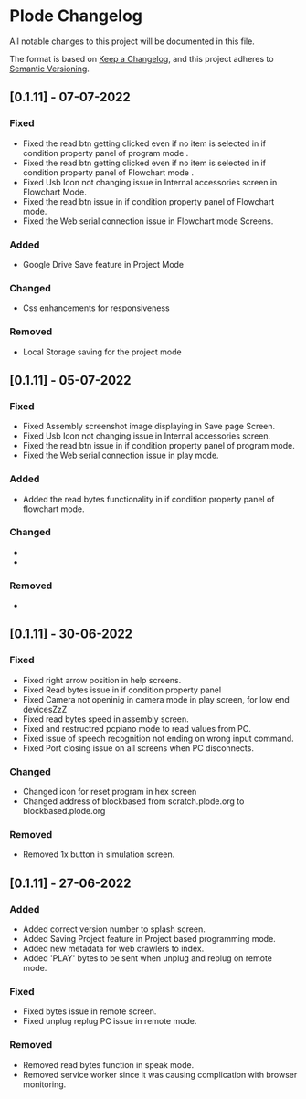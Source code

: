 # Plode Changelog

All notable changes to this project will be documented in this file.

The format is based on [Keep a Changelog](https://keepachangelog.com/en/1.0.0/),
and this project adheres to [Semantic Versioning](https://semver.org/spec/v2.0.0.html).

## [0.1.11] - 07-07-2022

### Fixed

- Fixed the read btn getting clicked even if no item is selected in if condition property panel of program mode .
- Fixed the read btn getting clicked even if no item is selected in if condition property panel of Flowchart mode .
- Fixed Usb Icon not changing issue in Internal accessories screen in Flowchart Mode.
- Fixed the read btn issue in if condition property panel of Flowchart mode.
- Fixed the Web serial connection issue in Flowchart mode Screens.

### Added

- Google Drive Save feature in Project Mode

### Changed

- Css enhancements for responsiveness

### Removed

- Local Storage saving for the project mode

## [0.1.11] - 05-07-2022

### Fixed

- Fixed Assembly screenshot image displaying in Save page Screen.
- Fixed Usb Icon not changing issue in Internal accessories screen.
- Fixed the read btn issue in if condition property panel of program mode.
- Fixed the Web serial connection issue in play mode.

### Added

- Added the read bytes functionality in if condition property panel of flowchart mode.

### Changed

-
-

### Removed

-

## [0.1.11] - 30-06-2022

### Fixed

- Fixed right arrow position in help screens.
- Fixed Read bytes issue in if condition property panel
- Fixed Camera not openinig in camera mode in play screen, for low end devicesZzZ
- Fixed read bytes speed in assembly screen.
- Fixed and restructred pcpiano mode to read values from PC.
- Fixed issue of speech recognition not ending on wrong input command.
- Fixed Port closing issue on all screens when PC disconnects.

### Changed

- Changed icon for reset program in hex screen
- Changed address of blockbased from scratch.plode.org to blockbased.plode.org

### Removed

- Removed 1x button in simulation screen.

## [0.1.11] - 27-06-2022

### Added

- Added correct version number to splash screen.
- Added Saving Project feature in Project based programming mode.
- Added new metadata for web crawlers to index.
- Added 'PLAY' bytes to be sent when unplug and replug on remote mode.

### Fixed

- Fixed bytes issue in remote screen.
- Fixed unplug replug PC issue in remote mode.

### Removed

- Removed read bytes function in speak mode.
- Removed service worker since it was causing complication with browser monitoring.
